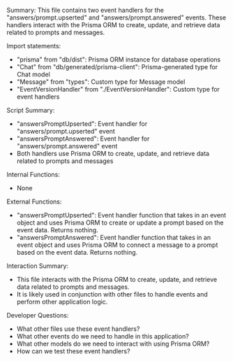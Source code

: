 Summary:
This file contains two event handlers for the "answers/prompt.upserted" and "answers/prompt.answered" events. These handlers interact with the Prisma ORM to create, update, and retrieve data related to prompts and messages.

Import statements:
- "prisma" from "db/dist": Prisma ORM instance for database operations
- "Chat" from "db/generated/prisma-client": Prisma-generated type for Chat model
- "Message" from "types": Custom type for Message model
- "EventVersionHandler" from "./EventVersionHandler": Custom type for event handlers

Script Summary:
- "answersPromptUpserted": Event handler for "answers/prompt.upserted" event
- "answersPromptAnswered": Event handler for "answers/prompt.answered" event
- Both handlers use Prisma ORM to create, update, and retrieve data related to prompts and messages

Internal Functions:
- None

External Functions:
- "answersPromptUpserted": Event handler function that takes in an event object and uses Prisma ORM to create or update a prompt based on the event data. Returns nothing.
- "answersPromptAnswered": Event handler function that takes in an event object and uses Prisma ORM to connect a message to a prompt based on the event data. Returns nothing.

Interaction Summary:
- This file interacts with the Prisma ORM to create, update, and retrieve data related to prompts and messages.
- It is likely used in conjunction with other files to handle events and perform other application logic.

Developer Questions:
- What other files use these event handlers?
- What other events do we need to handle in this application?
- What other models do we need to interact with using Prisma ORM?
- How can we test these event handlers?